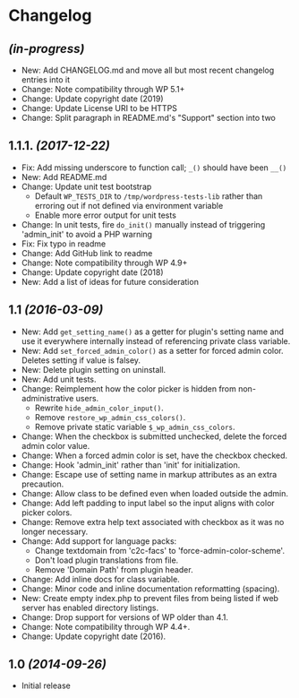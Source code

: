 # Changelog

## _(in-progress)_
* New: Add CHANGELOG.md and move all but most recent changelog entries into it
* Change: Note compatibility through WP 5.1+
* Change: Update copyright date (2019)
* Change: Update License URI to be HTTPS
* Change: Split paragraph in README.md's "Support" section into two

## 1.1.1. _(2017-12-22)_
* Fix: Add missing underscore to function call; `_()` should have been `__()`
* New: Add README.md
* Change: Update unit test bootstrap
    * Default `WP_TESTS_DIR` to `/tmp/wordpress-tests-lib` rather than erroring out if not defined via environment variable
    * Enable more error output for unit tests
* Change: In unit tests, fire `do_init()` manually instead of triggering 'admin_init' to avoid a PHP warning
* Fix: Fix typo in readme
* Change: Add GitHub link to readme
* Change: Note compatibility through WP 4.9+
* Change: Update copyright date (2018)
* New: Add a list of ideas for future consideration

## 1.1 _(2016-03-09)_
* New: Add `get_setting_name()` as a getter for plugin's setting name and use it everywhere internally instead of referencing private class variable.
* New: Add `set_forced_admin_color()` as a setter for forced admin color. Deletes setting if value is falsey.
* New: Delete plugin setting on uninstall.
* New: Add unit tests.
* Change: Reimplement how the color picker is hidden from non-administrative users.
    * Rewrite `hide_admin_color_input()`.
    * Remove `restore_wp_admin_css_colors()`.
    * Remove private static variable `$_wp_admin_css_colors`.
* Change: When the checkbox is submitted unchecked, delete the forced admin color value.
* Change: When a forced admin color is set, have the checkbox checked.
* Change: Hook 'admin_init' rather than 'init' for initialization.
* Change: Escape use of setting name in markup attributes as an extra precaution.
* Change: Allow class to be defined even when loaded outside the admin.
* Change: Add left padding to input label so the input aligns with color picker colors.
* Change: Remove extra help text associated with checkbox as it was no longer necessary.
* Change: Add support for language packs:
    * Change textdomain from 'c2c-facs' to 'force-admin-color-scheme'.
    * Don't load plugin translations from file.
    * Remove 'Domain Path' from plugin header.
* Change: Add inline docs for class variable.
* Change: Minor code and inline documentation reformatting (spacing).
* New: Create empty index.php to prevent files from being listed if web server has enabled directory listings.
* Change: Drop support for versions of WP older than 4.1.
* Change: Note compatibility through WP 4.4+.
* Change: Update copyright date (2016).

## 1.0 _(2014-09-26)_
* Initial release
